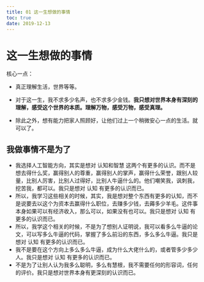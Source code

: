 ```yaml
---
title: 01 这一生想做的事情
toc: true
date: 2019-12-13
---
```

# 这一生想做的事情

核心一点：

- 真正理解生活，世界等等。


- 对于这一生，我不求多少名声，也不求多少金钱。**我只想对世界本身有深刻的理解，感受这个世界的本质。理解万物，感受万物，感受真理。**
- 除此之外，想有能力把家人照顾好，让他们过上一个稍微安心一点的生活。就可以了。



## 我做事情不是为了


- 我选择人工智能方向，其实是想对 认知和智慧 这两个有更多的认识。而不是想去得什么奖，赢得别人的尊重，赢得别人的掌声，赢得什么荣誉，跟别人较量，比别人厉害，比别人过得好，比别人牛逼什么的。他们嘲笑我，讽刺我，挖苦我，都可以。我只是想对 认知 有更多的认识而已。
- 所以，我学习这些相关的时候，其实，我是想对整个东西有更多的认知，而不是说要去以这个为资本去赢得什么职位，去赚多少钱，去薅多少羊毛。这件事本身如果可以有经济收入，那么可以，如果没有也可以。我只是想对 认知 有更多的认识而已。
- 所以，我学这个相关的时候，不是为了想别人证明说，我可以看多么牛逼的论文，可以写多么牛逼的代码，掌握了多么前沿的东西，多么多么牛逼。我只是想对 认知 有更多的认识而已。
- 我不是要在这个方向上多么多么牛逼，成为什么大佬什么的，或者管多少多少人。我只是想对 认知 有更多的认识而已。
- 不是为了让别人认为我多么聪明，多么有慧根，我不需要任何的形容词，任何的评价。我只是想对世界本身有更深刻的认识而已。
